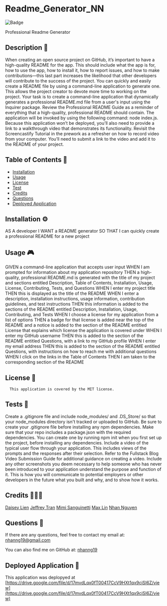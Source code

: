 
# Readme_Generator_NN

![Badge](https://img.shields.io/badge/License-MIT-blue.svg)

Professional Readme Generator

## Description 🔎
When creating an open source project on GitHub, it’s important to have a high-quality README for the app. This should include what the app is for, how to use the app, how to install it, how to report issues, and how to make contributions—this last part increases the likelihood that other developers will contribute to the success of the project. You can quickly and easily create a README file by using a command-line application to generate one. This allows the project creator to devote more time to working on the project. Your task is to create a command-line application that dynamically generates a professional README.md file from a user's input using the Inquirer package. Review the Professional README Guide as a reminder of everything that a high-quality, professional README should contain. The application will be invoked by using the following command: node index.js. Because this application won’t be deployed, you’ll also need to provide a link to a walkthrough video that demonstrates its functionality. Revisit the Screencastify Tutorial in the prework as a refresher on how to record video from your computer. You’ll need to submit a link to the video and add it to the README of your project.

## Table of Contents 📖
- [Installation](#installation-⚙️)
- [Usage](#usage-🎮)
- [License](#license-📝)
- [Test](#tests-🧪)
- [Credits](#credits-🧑‍🤝‍🧑)
- [Questions](#questions-🙋)
- [Deployed Application](#deployed-application-🚀)

## Installation ⚙️
AS A developer I WANT a README generator SO THAT I can quickly create a professional README for a new project

## Usage 🎮
GIVEN a command-line application that accepts user input WHEN I am prompted for information about my application repository THEN a high-quality, professional README.md is generated with the title of my project and sections entitled Description, Table of Contents, Installation, Usage, License, Contributing, Tests, and Questions WHEN I enter my project title THEN this is displayed as the title of the README WHEN I enter a description, installation instructions, usage information, contribution guidelines, and test instructions THEN this information is added to the sections of the README entitled Description, Installation, Usage, Contributing, and Tests WHEN I choose a license for my application from a list of options THEN a badge for that license is added near the top of the README and a notice is added to the section of the README entitled License that explains which license the application is covered under WHEN I enter my GitHub username THEN this is added to the section of the README entitled Questions, with a link to my GitHub profile WHEN I enter my email address THEN this is added to the section of the README entitled Questions, with instructions on how to reach me with additional questions WHEN I click on the links in the Table of Contents THEN I am taken to the corresponding section of the README

## License 📝
      This application is covered by the MIT license.

## Tests 🧪
Create a .gitignore file and include node_modules/ and .DS_Store/ so that your node_modules directory isn't tracked or uploaded to GitHub. Be sure to create your .gitignore file before installing any npm dependencies. Make sure that your repo includes a package.json with the required dependencies. You can create one by running npm init when you first set up the project, before installing any dependencies. Include a video of the typical user flow through your application. This includes views of the prompts and the responses after their selection. Refer to the Fullstack Blog Video Submission Guide for additional guidance on creating a video. Include any other screenshots you deem necessary to help someone who has never been introduced to your application understand the purpose and function of it. This is how you will communicate to potential employers or other developers in the future what you built and why, and to show how it works.

## Credits 🧑‍🤝‍🧑
[Daisey Lien](https://github.com/quynhlien2002) [Jeffrey Tran](https://github.com/jtran028) [Mimi Sanguinetti](https://github.com/mimisfriend) [Max Lin](https://github.com/max-lin95) [Nhan Nguyen](https://github.com/nhanng19)

## Questions 🙋
If there are any questions, feel free to contact my email at: nhanng19@gmail.com

You can also find me on GitHub at: [nhanng19](https://www.github.com/nhanng19)

## Deployed Application 🚀
This application was deplopyed at [https://drive.google.com/file/d/17mvdLqx0fT00417CcV9HXt1qx9cjSI6Z/view](https://drive.google.com/file/d/17mvdLqx0fT00417CcV9HXt1qx9cjSI6Z/view)
